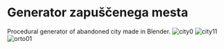 # Generator zapuščenega mesta
Procedural generator of abandoned city made in Blender.
![city0](https://user-images.githubusercontent.com/18052453/187275278-99909500-3d79-41d3-9fa5-223716ce1594.png)
![city11](https://user-images.githubusercontent.com/18052453/187275294-865838c0-438b-48fb-bef5-2716e20b5040.png)
![orto01](https://user-images.githubusercontent.com/18052453/187275300-d0260643-80e6-4e04-8b03-a1579bfea2bb.png)

